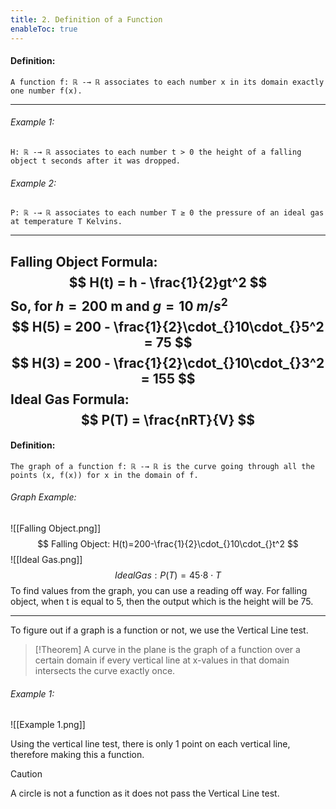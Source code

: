 ```yaml
---
title: 2. Definition of a Function
enableToc: true
---
```


#### **Definition:** 
```
A function f: ℝ -→ ℝ associates to each number x in its domain exactly one number f(x).
```
---
###### Example 1:
```
H: ℝ -→ ℝ associates to each number t > 0 the height of a falling object t seconds after it was dropped.
```
###### Example 2:
```
P: ℝ -→ ℝ associates to each number T ≥ 0 the pressure of an ideal gas at temperature T Kelvins.
```
---
Falling Object Formula:
$$
H(t) = h - \frac{1}{2}gt^2
$$
So, for $h = 200$ m and $g = 10$ $m/s^2$
$$
H(5) = 200 - \frac{1}{2}\cdot_{}10\cdot_{}5^2 = 75
$$
$$
H(3) = 200 - \frac{1}{2}\cdot_{}10\cdot_{}3^2 = 155
$$
Ideal Gas Formula:
$$
P(T) = \frac{nRT}{V}
$$
---
#### **Definition:**
```
The graph of a function f: ℝ -→ ℝ is the curve going through all the points (x, f(x)) for x in the domain of f.
```
###### Graph Example:
![[Falling Object.png]]
$$
Falling Object: H(t)=200-\frac{1}{2}\cdot_{}10\cdot_{}t^2
$$
![[Ideal Gas.png]]
$$
Ideal Gas: P(T)=45\cdot_{}8\cdot{}T
$$
To find values from the graph, you can use a reading off way. For falling object, when t is equal to 5, then the output which is the height will be 75.

---
To figure out if a graph is a function or not, we use the Vertical Line test.
>[!Theorem]
>A curve in the plane is the graph of a function over a certain domain if every vertical line at x-values in that domain intersects the curve exactly once.

###### Example 1:
![[Example 1.png]]

Using the vertical line test, there is only 1 point on each vertical line, therefore making this a function.
> [!Caution]
> A circle is not a function as it does not pass the Vertical Line test.

